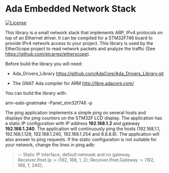 # Ada Embedded Network Stack

[![License](http://img.shields.io/badge/license-APACHE2-blue.svg)](LICENSE)

This library is a small network stack that implements ARP, IPv4 protocols
on top of an Ethernet driver.  It can be compiled for a STM32F746 board
to provide IPv4 network access to your project.  This library is used
by the EtherScope project to read network packets and analyze the traffic
(See https://github.com/stcarrez/etherscope).

Before build the library you will need:

* Ada_Drivers_Library
  https://github.com/AdaCore/Ada_Drivers_Library.git

* The GNAT Ada compiler for ARM
  http://libre.adacore.com/

You can build the library with:

  arm-eabi-gnatmake -Panet_stm32f746 -p

The ping application implements a simple ping on several hosts and displays
the ping counters on the STM32F LCD display.  The application has a static
IP configuration with IP address **192.168.1.2** and gateway **192.168.1.240**.
The application will continuously ping the hosts (192.168.1.1, 192.168.1.129,
192.168.1.240, 192.168.1.254 and 8.8.8.8).  The application will also answer
to ping requests.  If the static configuration is not suitable for your
network, change the lines in ping.adb:

>   --  Static IP interface, default netmask and no gateway.
>   Receiver.Ifnet.Ip := (192, 168, 1, 2);
>   Receiver.Ifnet.Gateway := (192, 168, 1, 240);


